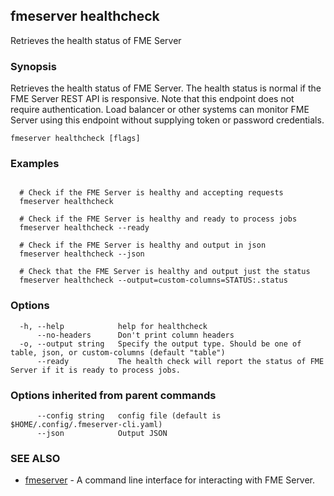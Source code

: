 ## fmeserver healthcheck

Retrieves the health status of FME Server

### Synopsis

Retrieves the health status of FME Server. The health status is normal if the FME Server REST API is responsive. Note that this endpoint does not require authentication. Load balancer or other systems can monitor FME Server using this endpoint without supplying token or password credentials.

```
fmeserver healthcheck [flags]
```

### Examples

```

  # Check if the FME Server is healthy and accepting requests
  fmeserver healthcheck
		
  # Check if the FME Server is healthy and ready to process jobs
  fmeserver healthcheck --ready
		
  # Check if the FME Server is healthy and output in json
  fmeserver healthcheck --json
  
  # Check that the FME Server is healthy and output just the status
  fmeserver healthcheck --output=custom-columns=STATUS:.status
```

### Options

```
  -h, --help            help for healthcheck
      --no-headers      Don't print column headers
  -o, --output string   Specify the output type. Should be one of table, json, or custom-columns (default "table")
      --ready           The health check will report the status of FME Server if it is ready to process jobs.
```

### Options inherited from parent commands

```
      --config string   config file (default is $HOME/.config/.fmeserver-cli.yaml)
      --json            Output JSON
```

### SEE ALSO

* [fmeserver](fmeserver.md)	 - A command line interface for interacting with FME Server.

